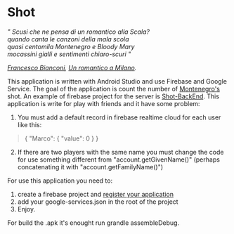 # Shot

*" Scusi*
  *che ne pensa di un romantico alla Scala?*<br>
  *quando canta le canzoni della mala scola*<br>
  *quasi centomila Montenegro e Bloody Mary*<br>
  *mocassini gialli e sentimenti chiaro-scuri "*

*[Francesco Bianconi](https://it.wikipedia.org/wiki/Francesco_Bianconi), [Un romantico a Milano](https://www.youtube.com/watch?v=yV5NQyT3DFE).*

This application is written with Android Studio and use Firebase and Google Service.
The goal of the application is count the number of [Montenegro's](https://en.wikipedia.org/wiki/Amaro_Montenegro) shot.
An example of firebase project for the server is [Shot-BackEnd](https://github.com/MarcoAlessandroRiggio/Shot-BackEnd).
This application is write for play with friends and it have some problem:
1. You must add a default record in firebase realtime cloud for each user like this:
>  {
>      "Marco": {
>        "value": 0
>      }
>  }
  
2. If there are two players with the same name you must change the code for use something different from "account.getGivenName()" (perhaps concatenating it with "account.getFamilyName()")

For use this application you need to:
1. create a firebase project and [register your application](https://firebase.google.com/docs/android/setup)
2. add your google-services.json in the root of the project
3. Enjoy.

For build the .apk it's enought run grandle assembleDebug.
